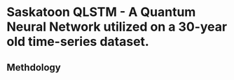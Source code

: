 # Saskatoon QLSTM - A Quantum Neural Network utilized on a 30-year old time-series dataset.

## Methdology
